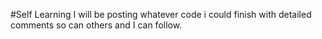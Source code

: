 #Self Learning
I will be posting whatever code i could finish with detailed comments
so can others and I can follow.
